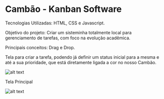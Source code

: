 # Cambão - Kanban Software

Tecnologias Utilizadas: HTML, CSS e Javascript.

Objetivo do projeto: Criar um sisteminha totalmente local para gerenciamento de tarefas, com foco na evolução acadêmica.

Principais conceitos: Drag e Drop.


Tela para criar a tarefa, podendo já definir um status inicial para a mesma e até a sua prioridade, que está diretamente ligada a cor no nosso Cambão.

![alt text](https://i.ibb.co/0rcBNFH/assasa.png)

Tela Principal

![alt text](https://i.ibb.co/n39GKTN/dsdsds.png)
